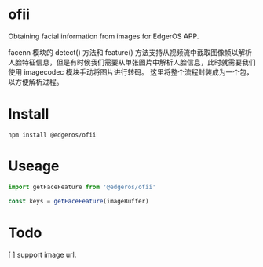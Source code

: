 # ofii
Obtaining facial information from images for EdgerOS APP.

facenn 模块的 detect() 方法和 feature() 方法支持从视频流中截取图像帧以解析人脸特征信息，但是有时候我们需要从单张图片中解析人脸信息，此时就需要我们使用 imagecodec 模块手动将图片进行转码。
这里将整个流程封装成为一个包，以方便解析过程。

# Install
```shell
npm install @edgeros/ofii
```

# Useage

```typescript
import getFaceFeature from '@edgeros/ofii'

const keys = getFaceFeature(imageBuffer)
```

# Todo
[ ] support image url.
